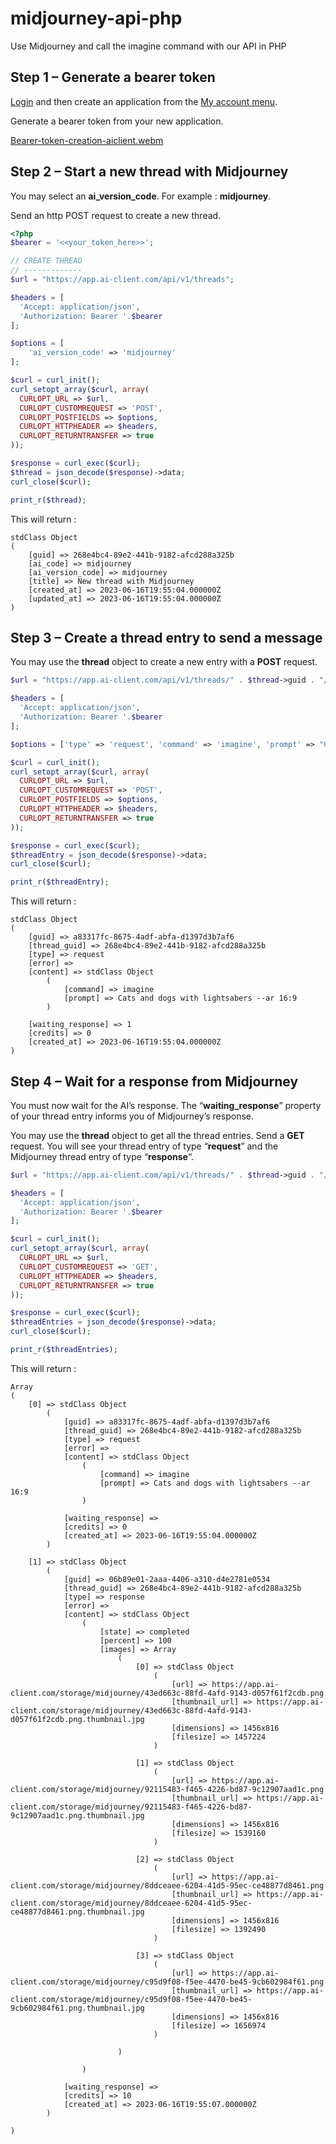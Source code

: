 # midjourney-api-php
Use Midjourney and call the imagine command with our API in PHP

## Step 1 – Generate a bearer token
[Login](https://app.ai-client.com/) and then create an application from the [My account menu](https://app.ai-client.com/account).

Generate a bearer token from your new application.

[Bearer-token-creation-aiclient.webm](https://github.com/AiClient/midjourney-api-php/assets/147600871/706a23d3-b852-4c52-b0b7-bfbde53b0205)

## Step 2 – Start a new thread with Midjourney
You may select an **ai_version_code**. For example : **midjourney**.

Send an http POST request to create a new thread.

```php
<?php
$bearer = '<<your_token_here>>';

// CREATE THREAD
// -------------
$url = "https://app.ai-client.com/api/v1/threads";

$headers = [
  'Accept: application/json',
  'Authorization: Bearer '.$bearer
];

$options = [
    'ai_version_code' => 'midjourney'
];

$curl = curl_init();
curl_setopt_array($curl, array(
  CURLOPT_URL => $url,
  CURLOPT_CUSTOMREQUEST => 'POST',
  CURLOPT_POSTFIELDS => $options,
  CURLOPT_HTTPHEADER => $headers,
  CURLOPT_RETURNTRANSFER => true
));

$response = curl_exec($curl);
$thread = json_decode($response)->data;
curl_close($curl);

print_r($thread);
```

This will return :

```
stdClass Object
(
    [guid] => 268e4bc4-89e2-441b-9182-afcd288a325b
    [ai_code] => midjourney
    [ai_version_code] => midjourney
    [title] => New thread with Midjourney
    [created_at] => 2023-06-16T19:55:04.000000Z
    [updated_at] => 2023-06-16T19:55:04.000000Z
)
```

## Step 3 – Create a thread entry to send a message
You may use the **thread** object to create a new entry with a **POST** request.

```php
$url = "https://app.ai-client.com/api/v1/threads/" . $thread->guid . "/entry";

$headers = [
  'Accept: application/json',
  'Authorization: Bearer '.$bearer
];

$options = ['type' => 'request', 'command' => 'imagine', 'prompt' => "Cats and dogs with lightsabers --ar 16:9"];

$curl = curl_init();
curl_setopt_array($curl, array(
  CURLOPT_URL => $url,
  CURLOPT_CUSTOMREQUEST => 'POST',
  CURLOPT_POSTFIELDS => $options,
  CURLOPT_HTTPHEADER => $headers,
  CURLOPT_RETURNTRANSFER => true
));

$response = curl_exec($curl);
$threadEntry = json_decode($response)->data;
curl_close($curl);

print_r($threadEntry);
```

This will return :

```
stdClass Object
(
    [guid] => a83317fc-8675-4adf-abfa-d1397d3b7af6
    [thread_guid] => 268e4bc4-89e2-441b-9182-afcd288a325b
    [type] => request
    [error] =>
    [content] => stdClass Object
        (
            [command] => imagine
            [prompt] => Cats and dogs with lightsabers --ar 16:9
        )

    [waiting_response] => 1
    [credits] => 0
    [created_at] => 2023-06-16T19:55:04.000000Z
)
```

## Step 4 – Wait for a response from Midjourney

You must now wait for the AI’s response. The “**waiting_response**” property of your thread entry informs you of Midjourney’s response.

You may use the **thread** object to get all the thread entries. Send a **GET** request. You will see your thread entry of type “**request**” and the Midjourney thread entry of type “**response**“.

```php
$url = "https://app.ai-client.com/api/v1/threads/" . $thread->guid . "/entries";

$headers = [
  'Accept: application/json',
  'Authorization: Bearer '.$bearer
];

$curl = curl_init();
curl_setopt_array($curl, array(
  CURLOPT_URL => $url,
  CURLOPT_CUSTOMREQUEST => 'GET',
  CURLOPT_HTTPHEADER => $headers,
  CURLOPT_RETURNTRANSFER => true
));

$response = curl_exec($curl);
$threadEntries = json_decode($response)->data;
curl_close($curl);

print_r($threadEntries);
```

This will return :


```
Array
(
    [0] => stdClass Object
        (
            [guid] => a83317fc-8675-4adf-abfa-d1397d3b7af6
            [thread_guid] => 268e4bc4-89e2-441b-9182-afcd288a325b
            [type] => request
            [error] =>
            [content] => stdClass Object
                (
                    [command] => imagine
                    [prompt] => Cats and dogs with lightsabers --ar 16:9
                )

            [waiting_response] =>
            [credits] => 0
            [created_at] => 2023-06-16T19:55:04.000000Z
        )

    [1] => stdClass Object
        (
            [guid] => 06b89e01-2aaa-4406-a310-d4e2781e0534
            [thread_guid] => 268e4bc4-89e2-441b-9182-afcd288a325b
            [type] => response
            [error] =>
            [content] => stdClass Object
                (
                    [state] => completed
                    [percent] => 100
                    [images] => Array
                        (
                            [0] => stdClass Object
                                (
                                    [url] => https://app.ai-client.com/storage/midjourney/43ed663c-88fd-4afd-9143-d057f61f2cdb.png
                                    [thumbnail_url] => https://app.ai-client.com/storage/midjourney/43ed663c-88fd-4afd-9143-d057f61f2cdb.png.thumbnail.jpg
                                    [dimensions] => 1456x816
                                    [filesize] => 1457224
                                )

                            [1] => stdClass Object
                                (
                                    [url] => https://app.ai-client.com/storage/midjourney/92115483-f465-4226-bd87-9c12907aad1c.png
                                    [thumbnail_url] => https://app.ai-client.com/storage/midjourney/92115483-f465-4226-bd87-9c12907aad1c.png.thumbnail.jpg
                                    [dimensions] => 1456x816
                                    [filesize] => 1539160
                                )

                            [2] => stdClass Object
                                (
                                    [url] => https://app.ai-client.com/storage/midjourney/8ddceaee-6204-41d5-95ec-ce48877d8461.png
                                    [thumbnail_url] => https://app.ai-client.com/storage/midjourney/8ddceaee-6204-41d5-95ec-ce48877d8461.png.thumbnail.jpg
                                    [dimensions] => 1456x816
                                    [filesize] => 1392490
                                )

                            [3] => stdClass Object
                                (
                                    [url] => https://app.ai-client.com/storage/midjourney/c95d9f08-f5ee-4470-be45-9cb602984f61.png
                                    [thumbnail_url] => https://app.ai-client.com/storage/midjourney/c95d9f08-f5ee-4470-be45-9cb602984f61.png.thumbnail.jpg
                                    [dimensions] => 1456x816
                                    [filesize] => 1656974
                                )

                        )

                )

            [waiting_response] =>
            [credits] => 10
            [created_at] => 2023-06-16T19:55:07.000000Z
        )

)
```
